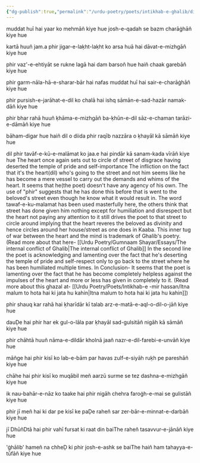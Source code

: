 ```yaml
---
{"dg-publish":true,"permalink":"/urdu-poetry/poets/intikhab-e-ghalib/dil-phir-tawaf-e-ku-e-malamat/dil-phir-tawaf-e-qu-e-malamat-ko-jaye-hai-raw/"}
---
```



muddat huī hai yaar ko mehmāñ kiye hue
josh-e-qadah se bazm charāġhāñ kiye hue

kartā huuñ jam.a phir jigar-e-laḳht-laḳht ko
arsa huā hai dāvat-e-mizhgāñ kiye hue

phir vaz'-e-ehtiyāt se rukne lagā hai dam
barsoñ hue haiñ chaak garebāñ kiye hue

phir garm-nāla-hā-e-sharar-bār hai nafas
muddat huī hai sair-e-charāġhāñ kiye hue

phir pursish-e-jarāhat-e-dil ko chalā hai ishq
sāmān-e-sad-hazār namak-dāñ kiye hue

phir bhar rahā huuñ ḳhāma-e-mizhgāñ ba-ḳhūn-e-dil
sāz-e-chaman tarāzi-e-dāmāñ kiye hue

bāham-digar hue haiñ dil o diida phir raqīb
nazzāra o ḳhayāl kā sāmāñ kiye hue

dil phir tavāf-e-kū-e-malāmat ko jaa.e hai
pindār kā sanam-kada vīrāñ kiye hue
	The heart once again sets out to circle of street of disgrace 
	having deserted the temple of pride and self-importance 
		The infliction on the fact that it's the heart(dil) who's going to the street and not him seems like he has become a mere vessel to carry out the demands and whims of the heart. It seems that he(the poet) doesn't have any agency of his own. 
		The use of "phir" suggests that he has done this before that is went to the beloved's street even though he know what it would result in. 
		The word tawaf-e-ku-malamat has been used masterfully here, the others think that street has done given him nothing except for humiliation and disrespect but the heart not paying any attention to it still drives the poet to that street to circle around implying that the heart reveres the beloved as divinity and hence circles around her house/street as one does in Kaaba. This inner tug of war between the heart and the mind is trademark of Ghalib's poetry. (Read more about that here- [[Urdu Poetry/Gumnaam Shayar/Essays/The internal conflict of Ghalib\|The internal conflict of Ghalib]] 
		In the second line the poet is acknowledging and lamenting over the fact that he's deserting the temple of pride and self-respect only to go back to the street where he has been humiliated multiple times. 
		In Conclusion- 
		It seems that the poet is lamenting over the fact that he has become completely helpless against the impulses of the heart and more or less has given in completely to it. 
		(Read more about this ghazal at- [[Urdu Poetry/Poets/Intikhab-e -mir hassan/Itna malum to hota hai ki jata hu kahin\|Itna malum to hota hai ki jata hu kahin]])


phir shauq kar rahā hai ḳharīdār kī talab
arz-e-matā-e-aql-o-dil-o-jāñ kiye hue

dauḌe hai phir har ek gul-o-lāla par ḳhayāl
sad-gulsitāñ nigāh kā sāmāñ kiye hue

phir chāhtā huuñ nāma-e-dildār kholnā
jaañ nazr-e-dil-farebi-e-unvāñ kiye hue

māñge hai phir kisī ko lab-e-bām par havas
zulf-e-siyāh ruḳh pe pareshāñ kiye hue

chāhe hai phir kisī ko muqābil meñ aarzū
surme se tez dashna-e-mizhgāñ kiye hue

ik nau-bahār-e-nāz ko taake hai phir nigāh
chehra faroġh-e-mai se gulistāñ kiye hue

phir jī meñ hai ki dar pe kisī ke paḌe raheñ
sar zer-bār-e-minnat-e-darbāñ kiye hue

jī DhūñDtā hai phir vahī fursat ki raat din
baiThe raheñ tasavvur-e-jānāñ kiye hue

'ġhālib' hameñ na chheḌ ki phir josh-e-ashk se
baiThe haiñ ham tahayya-e-tūfāñ kiye hue

